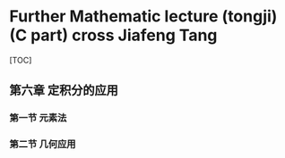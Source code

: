 # Further Mathematic lecture (tongji) (C part) cross Jiafeng Tang

[TOC]



## 第六章 定积分的应用

### 第一节 元素法

### 第二节 几何应用

